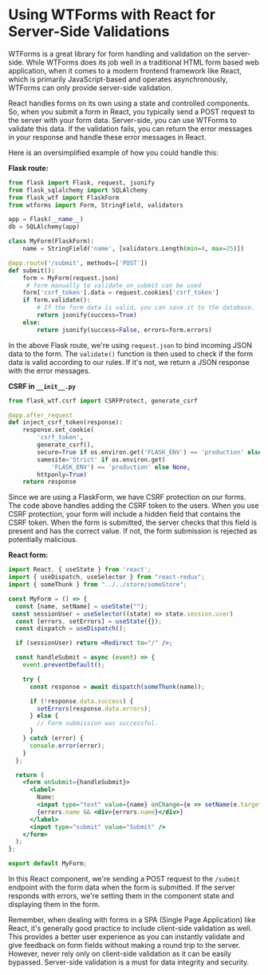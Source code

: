 # Using WTForms with React for Server-Side Validations

WTForms is a great library for form handling and validation on the server-side. While WTForms does its job well in a traditional HTML form based web application, when it comes to a modern frontend framework like React, which is primarily JavaScript-based and operates asynchronously, WTForms can only provide server-side validation.

React handles forms on its own using a state and controlled components. So, when you submit a form in React, you typically send a POST request to the server with your form data. Server-side, you can use WTForms to validate this data. If the validation fails, you can return the error messages in your response and handle these error messages in React.

Here is an oversimplified example of how you could handle this:

**Flask route:**

```python
from flask import Flask, request, jsonify
from flask_sqlalchemy import SQLAlchemy
from flask_wtf import FlaskForm
from wtforms import Form, StringField, validators

app = Flask(__name__)
db = SQLAlchemy(app)

class MyForm(FlaskForm):
    name = StringField('name', [validators.Length(min=4, max=25)])

@app.route('/submit', methods=['POST'])
def submit():
    form = MyForm(request.json)
     # form manually to validate_on_submit can be used
    form['csrf_token'].data = request.cookies['csrf_token']
    if form.validate():
        # If the form data is valid, you can save it to the database.
        return jsonify(success=True)
    else:
        return jsonify(success=False, errors=form.errors)
```

In the above Flask route, we're using `request.json` to bind incoming JSON data to the form. The `validate()` function is then used to check if the form data is valid according to our rules. If it's not, we return a JSON response with the error messages.


**CSRF in `__init__.py`**

```Python
from flask_wtf.csrf import CSRFProtect, generate_csrf

@app.after_request
def inject_csrf_token(response):
    response.set_cookie(
        'csrf_token',
        generate_csrf(),
        secure=True if os.environ.get('FLASK_ENV') == 'production' else False,
        samesite='Strict' if os.environ.get(
            'FLASK_ENV') == 'production' else None,
        httponly=True)
    return response

```

Since we are using a FlaskForm, we have CSRF protection on our forms.  The code above handles adding the CSRF token to the users.  When you use CSRF protection, your form will include a hidden field that contains the CSRF token. When the form is submitted, the server checks that this field is present and has the correct value. If not, the form submission is rejected as potentially malicious.


**React form:**

```jsx
import React, { useState } from 'react';
import { useDispatch, useSelector } from "react-redux";
import { someThunk } from "../../store/someStore";

const MyForm = () => {
  const [name, setName] = useState("");
 const sessionUser = useSelector((state) => state.session.user)
  const [errors, setErrors] = useState({});
  const dispatch = useDispatch();

  if (sessionUser) return <Redirect to="/" />;

  const handleSubmit = async (event) => {
    event.preventDefault();

    try {
      const response = await dispatch(someThunk(name));

      if (!response.data.success) {
        setErrors(response.data.errors);
      } else {
        // Form submission was successful.
      }
    } catch (error) {
      console.error(error);
    }
  };

  return (
    <form onSubmit={handleSubmit}>
      <label>
        Name:
        <input type="text" value={name} onChange={e => setName(e.target.value)} />
        {errors.name && <div>{errors.name}</div>}
      </label>
      <input type="submit" value="Submit" />
    </form>
  );
};

export default MyForm;
```

In this React component, we're sending a POST request to the `/submit` endpoint with the form data when the form is submitted. If the server responds with errors, we're setting them in the component state and displaying them in the form.

Remember, when dealing with forms in a SPA (Single Page Application) like React, it's generally good practice to include client-side validation as well. This provides a better user experience as you can instantly validate and give feedback on form fields without making a round trip to the server. However, never rely only on client-side validation as it can be easily bypassed. Server-side validation is a must for data integrity and security.
